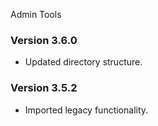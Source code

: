 Admin Tools

### Version 3.6.0
* Updated directory structure.

### Version 3.5.2
* Imported legacy functionality.